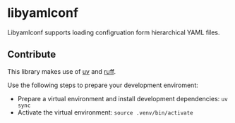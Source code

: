 # libyamlconf

Libyamlconf supports loading configruation form hierarchical YAML files.

## Contribute

This library makes use of [uv](https://github.com/astral-sh/uv) and [ruff](https://github.com/astral-sh/ruff).

Use the following steps to prepare your development enviroment:

- Prepare a virtual environment and install development dependencies: `uv sync`
- Activate the virtual environment: `source .venv/bin/activate`
